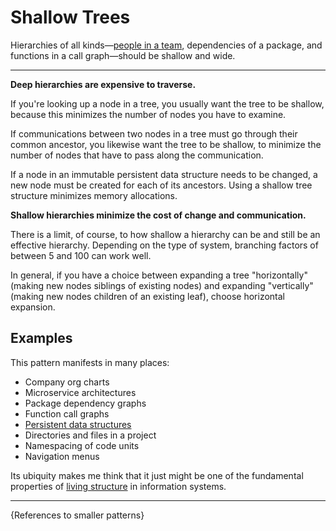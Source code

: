 # Shallow Trees

Hierarchies of all kinds—[people in a team](./community-of-peers.md),
dependencies of a package, and functions in a call graph—should be
shallow and wide.

---

**Deep hierarchies are expensive to traverse.**

If you're looking up a node in a tree, you usually want the tree to be shallow, because this minimizes
the number of nodes you have to examine.

If communications between two nodes in a tree must go through their common ancestor, you likewise want 
the tree to be shallow, to minimize the number of nodes that have to pass along the communication.

If a node in an immutable persistent data structure needs to be changed, a new node must be created for
each of its ancestors. Using a shallow tree structure minimizes memory allocations.

**Shallow hierarchies minimize the cost of change and communication.**

There is a limit, of course, to how shallow a hierarchy can be and still be an effective hierarchy.
Depending on the type of system, branching factors of between 5 and 100 can work well.

In general, if you have a choice between expanding a tree "horizontally" (making new nodes siblings of
existing nodes) and expanding "vertically" (making new nodes children of an existing leaf), choose
horizontal expansion.

## Examples

This pattern manifests in many places:

- Company org charts
- Microservice architectures
- Package dependency graphs
- Function call graphs
- [Persistent data structures](http://wiki.jvmlangsummit.com/images/a/ab/HickeyJVMSummit2009.pdf)
- Directories and files in a project
- Namespacing of code units
- Navigation menus

Its ubiquity makes me think that it just might be 
one of the fundamental properties of [living structure](http://www.natureoforder.com/overview.htm)
in information systems.

---

{References to smaller patterns}
